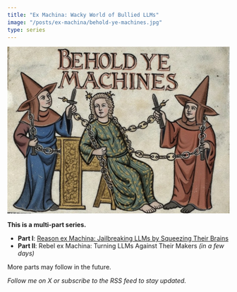```yaml
---
title: "Ex Machina: Wacky World of Bullied LLMs"
image: "/posts/ex-machina/behold-ye-machines.jpg"
type: series
---
```


![Behold ye machines](behold-ye-machines.jpg)

**This is a multi-part series.**

- **Part I**: [Reason ex Machina: Jailbreaking LLMs by Squeezing Their Brains](reason/)
- **Part II**: Rebel ex Machina: Turning LLMs Against Their Makers *(in a few days)*

More parts may follow in the future.

*Follow me on X or subscribe to the RSS feed to stay updated.*
